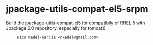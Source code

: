 jpackage-utils-compat-el5-srpm
==============================

Build the jpackage-utils-compat-el5 for compatibily of RHEL 5 with
Jpackage 6.0 repository, especially for tomcat6.

	     Nico Kadel-Garcia <nkadel@gmail.com>
